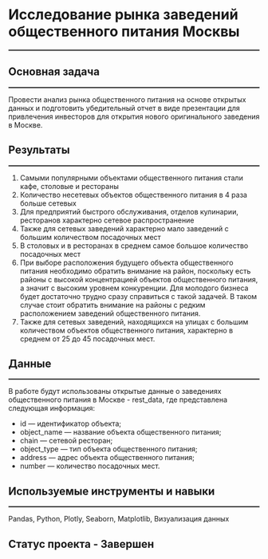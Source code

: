 # Исследование рынка заведений общественного питания Москвы
<hr style="border: 1px  solid gray;" />

## Основная задача
<hr style="border: 1px  solid gray;" />

Провести анализ рынка общественного питания на основе открытых данных и подготовить убедительный отчет в виде презентации для привлечения инвесторов для открытия нового оригинального заведения в Москве.

## Результаты
<hr style="border: 1px  solid gray;" />

1. Самыми популярными объектами общественного питания стали кафе, столовые и рестораны
2. Количество несетевых объектов общественного питания в 4 раза больше сетевых
3. Для предприятий быстрого обслуживания, отделов кулинарии, ресторанов характерно сетевое распространение 
4. Также для сетевых заведений характерно мало заведений с большим количеством посадочных мест
5. В столовых и в ресторанах в среднем самое большое количество посадочных мест
6. При выборе расположения будущего объекта общественного питания необходимо обратить внимание на район, поскольку есть районы с высокой концентрацией объектов общественного питания, а значит с высоким уровнем конкуренции. Для молодого бизнеса будет достаточно трудно сразу справиться с такой задачей. В таком случае стоит обратить внимание на районы с редким расположением заведений общественного питания. 
7. Также для сетевых заведений, находящихся на улицах с большим количеством объектов общественного питания, характерно в среднем от 25 до 45 посадочных мест.

## Данные
<hr style="border: 1px  solid gray;" />

В работе будут использованы открытые данные о заведениях общественного питания в Москве - rest_data, где представлена следующая информация:

- id — идентификатор объекта;
- object_name — название объекта общественного питания;
- chain — сетевой ресторан;
- object_type — тип объекта общественного питания;
- address — адрес объекта общественного питания;
- number — количество посадочных мест.

## Используемые инструменты и навыки 
<hr style="border: 1px  solid gray;" />

Pandas, Python, Plotly, Seaborn, Matplotlib, Визуализация данных

## Статус проекта - Завершен
